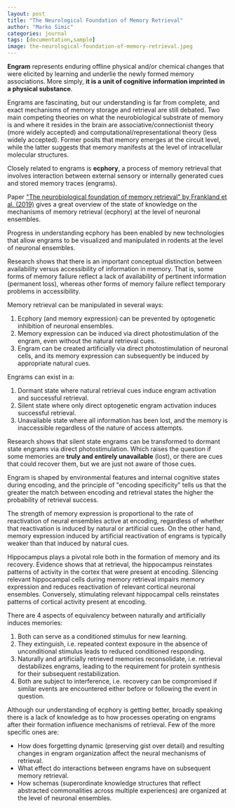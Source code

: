 ```yaml
---
layout: post
title: "The Neurological Foundation of Memory Retrieval"
author: "Marko Simic"
categories: journal
tags: [documentation,sample]
image: the-neurological-foundation-of-memory-retrieval.jpeg
---
```


**Engram** represents enduring offline physical and/or chemical changes that were elicited by learning and underlie the newly formed memory associations. More simply, **it is a unit of cognitive information imprinted in a physical substance**.

Engrams are fascinating, but our understanding is far from complete, and exact mechanisms of memory storage and retrieval are still debated. Two main competing theories on what the neurobiological substrate of memory is and where it resides in the brain are associative/connectionist theory (more widely accepted) and computational/representational theory (less widely accepted). Former posits that memory emerges at the circuit level, while the latter suggests that memory manifests at the level of intracellular molecular structures.

Closely related to engrams is **ecphory**, a process of memory retrieval that involves interaction between external sensory or internally generated cues and stored memory traces (engrams).

Paper ["The neurobiological foundation of memory retrieval" by Frankland et al. (2019)](https://www.nature.com/articles/s41593-019-0493-1) gives a great overview of the state of knowledge on the mechanisms of memory retrieval (ecphory) at the level of neuronal ensembles.

Progress in understanding ecphory has been enabled by new technologies that allow engrams to be visualized and manipulated in rodents at the level of neuronal ensembles.

Research shows that there is an important conceptual distinction between availability versus accessibility of information in memory. That is, some forms of memory failure reflect a lack of availability of pertinent information (permanent loss), whereas other forms of memory failure reflect temporary problems in accessibility.

Memory retrieval can be manipulated in several ways:

1. Ecphory (and memory expression) can be prevented by optogenetic inhibition of neuronal ensembles.
2. Memory expression can be induced via direct photostimulation of the engram, even without the natural retrieval cues.
3. Engram can be created artificially via direct photostimulation of neuronal cells, and its memory expression can subsequently be induced by appropriate natural cues.

Engrams can exist in a:

1. Dormant state where natural retrieval cues induce engram activation and successful retrieval.
2. Silent state where only direct optogenetic engram activation induces successful retrieval.
3. Unavailable state where all information has been lost, and the memory is inaccessible regardless of the nature of access attempts.

Research shows that silent state engrams can be transformed to dormant state engrams via direct photostimulation. Which raises the question if some memories are **truly and entirely unavailable** (lost), or there are cues that could recover them, but we are just not aware of those cues.

Engram is shaped by environmental features and internal cognitive states during encoding, and the principle of "encoding specificity" tells us that the greater the match between encoding and retrieval states the higher the probability of retrieval success.

The strength of memory expression is proportional to the rate of reactivation of neural ensembles active at encoding, regardless of whether that reactivation is induced by natural or artificial cues. On the other hand, memory expression induced by artificial reactivation of engrams is typically weaker than that induced by natural cues.

Hippocampus plays a pivotal role both in the formation of memory and its recovery. Evidence shows that at retrieval, the hippocampus reinstates patterns of activity in the cortex that were present at encoding. Silencing relevant hippocampal cells during memory retrieval impairs memory expression and reduces reactivation of relevant cortical neuronal ensembles. Conversely, stimulating relevant hippocampal cells reinstates patterns of cortical activity present at encoding.

There are 4 aspects of equivalency between naturally and artificially induces memories:

1. Both can serve as a conditioned stimulus for new learning.
2. They extinguish, i.e. repeated context exposure in the absence of unconditional stimulus leads to reduced conditioned responding.
3. Naturally and artificially retrieved memories reconsolidate, i.e. retrieval destabilizes engrams, leading to the requirement for protein synthesis for their subsequent restabilization.
4. Both are subject to interference, i.e. recovery can be compromised if similar events are encountered either before or following the event in question.

Although our understanding of ecphory is getting better, broadly speaking there is a lack of knowledge as to how processes operating on engrams after their formation influence mechanisms of retrieval. Few of the more specific ones are:

- How does forgetting dynamic (preserving gist over detail) and resulting changes in engram organization affect the neural mechanisms of retrieval.
- What effect do interactions between engrams have on subsequent memory retrieval.
- How schemas (superordinate knowledge structures that reflect abstracted commonalities across multiple experiences) are organized at the level of neuronal ensembles.
